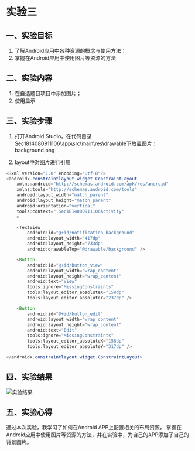 # 实验三

## 一、实验目标

1. 了解Android应用中各种资源的概念与使用方法；
2. 掌握在Android应用中使用图片等资源的方法

## 二、实验内容

1. 在自选题目项目中添加图片；
2. 使用显示

## 三、实验步骤
1. 打开Android Studio，在代码目录Sec1814080911106\app\src\main\res\drawable下放置图片：background.png

2. layout中对图片进行引用

```java
<?xml version="1.0" encoding="utf-8"?>
<androidx.constraintlayout.widget.ConstraintLayout
    xmlns:android="http://schemas.android.com/apk/res/android"
    xmlns:tools="http://schemas.android.com/tools"
    android:layout_width="match_parent"
    android:layout_height="match_parent"
    android:orientation="vertical"
    tools:context=".Sec1814080911106Activity"
    >

    <TextView
        android:id="@+id/notification_background"
        android:layout_width="417dp"
        android:layout_height="733dp"
        android:drawableTop="@drawable/background" />

    <Button
        android:id="@+id/button_view"
        android:layout_width="wrap_content"
        android:layout_height="wrap_content"
        android:text="View"
        tools:ignore="MissingConstraints"
        tools:layout_editor_absoluteX="158dp"
        tools:layout_editor_absoluteY="237dp" />

    <Button
        android:id="@+id/button_edit"
        android:layout_width="wrap_content"
        android:layout_height="wrap_content"
        android:text="Edit"
        tools:ignore="MissingConstraints"
        tools:layout_editor_absoluteX="158dp"
        tools:layout_editor_absoluteY="317dp" />

</androidx.constraintlayout.widget.ConstraintLayout> 
```

## 四、实验结果

![实验结果](https://github.com/18cs06/android-labs-2020/blob/master/students/sec1814080911106/lab3.png)


## 五、实验心得
  通过本次实验，我学习了如何在Android APP上配置相关的布局资源， 掌握在Android应用中使用图片等资源的方法，并在实验中，为自己的APP添加了自己的背景图片。

